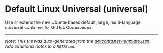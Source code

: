 
# Default Linux Universal (universal)

Use or extend the new Ubuntu-based default, large, multi-language universal container for GitHub Codespaces.





---

_Note: This file was auto-generated from the [devcontainer-template.json](https://github.com/igedevOps/devcontainer-template/blob/main/src/universal/devcontainer-template.json).  Add additional notes to a `NOTES.md`._

